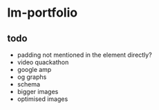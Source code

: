 # lm-portfolio

## todo
 * padding not mentioned in the element directly?
 * video quackathon
 * google amp
 * og graphs
 * schema
 * bigger images
 * optimised images